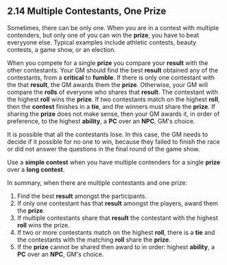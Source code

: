 ## 2.14 Multiple Contestants, One Prize

Sometimes, there can be only one. When you are in a contest with multiple contenders, but only one of you can win the **prize**, you have to beat everyyone else. Typical examples include athletic contests, beauty contests, a game show, or an election.

When you compete for a single **prize** you compare your **result** with the other contestants. Your GM should find the best **result** obtained any of the contestants, from a **critical** to **fumble**. If there is only one contestant with the that **result**, the GM awards them the **prize**. Otherwise, your GM will compare the **rolls** of everyone who shares that **result**. The contestant with the highest **roll** wins the **prize**. If two contestants match on the highest **roll**, then the **contest** finishes in a **tie**, and the winners must share the **prize**. If sharing the **prize** does not make sense, then your GM awards it, in order of preference, to the highest **ability**, a **PC** over an **NPC**, GM's choice.

It is possible that all the contestants lose. In this case, the GM needs to decide if it possible for no one to win, because they failed to finish the race or did not answer the questions in the final round of the game show.

Use a **simple contest** when you have multiple contenders for a single **prize** over a **long contest**.

In summary, when there are multiple contestants and one prize:

1. Find the best **result** amongst the participants.
2. If only one contestant has that **result** amongst the players, award them the **prize**.
3. If multiple contestants share that **result** the contestant with the highest **roll** wins the prize.
4. If two or more contestants match on the highest **roll**, there is a **tie** and the contestants with the matching **roll** share the **prize**.
5. If the **prize** cannot be shared then award to in order: highest **ability**, a **PC** over an **NPC**, GM's choice.

